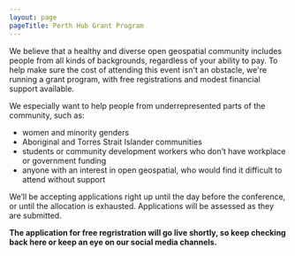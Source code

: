 ```yaml
---
layout: page
pageTitle: Perth Hub Grant Program
---
```


We believe that a healthy and diverse open geospatial community includes people from all kinds of backgrounds, regardless of your ability to pay. To help make sure the cost of attending this event isn't an obstacle, we're running a grant program, with free registrations and modest financial support available.

We especially want to help people from underrepresented parts of the community, such as:

- women and minority genders
- Aboriginal and Torres Strait Islander communities
- students or community development workers who don’t have workplace or government funding
- anyone with an interest in open geospatial, who would find it difficult to attend without support

We’ll be accepting applications right up until the day before the conference, or until the allocation is exhausted. Applications will be assessed as they are submitted.

**The application for free regristration will go live shortly, so keep checking back here or keep an eye on our social media channels.** 

<!-- To apply for a free registration, please follow the link below:

<div class="button_wrapper center">
  <a href="/" class="btn" target="_blank">Apply for free registration</a>
</div> -->



